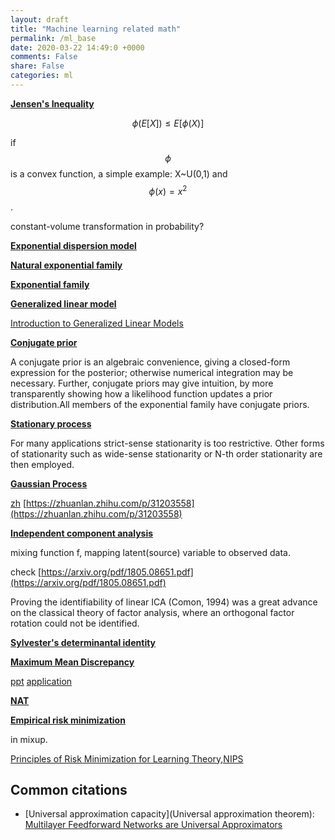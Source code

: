 ```yaml
---
layout: draft
title: "Machine learning related math"
permalink: /ml_base
date: 2020-03-22 14:49:0 +0000
comments: False
share: False
categories: ml
---
```


**[Jensen's Inequality](https://en.wikipedia.org/wiki/Jensen%27s_inequality)**

$$
\phi (E[X]) \le E[\phi(X)]
$$

if $$\phi$$ is a convex function, a simple example:  X~U(0,1) and $$\phi(x) = x^{2}$$.


constant-volume transformation in probability?

**[Exponential dispersion model](https://en.wikipedia.org/wiki/Exponential_dispersion_model)**

**[Natural exponential family](https://en.wikipedia.org/wiki/Natural_exponential_family)**

**[Exponential family](https://en.wikipedia.org/wiki/Exponential_family)**


**[Generalized linear model](https://en.wikipedia.org/wiki/Generalized_linear_model)**

[Introduction to Generalized Linear Models](https://statmath.wu.ac.at/courses/heather_turner/glmCourse_001.pdf)

**[Conjugate prior](https://en.wikipedia.org/wiki/Conjugate_prior)**

A conjugate prior is an algebraic convenience, giving a closed-form expression for the posterior; otherwise numerical integration may be necessary. Further, conjugate priors may give intuition, by more transparently showing how a likelihood function updates a prior distribution.All members of the exponential family have conjugate priors.


**[Stationary process](https://en.wikipedia.org/wiki/Stationary_process#wide-sense_stationarity)**

For many applications strict-sense stationarity is too restrictive. Other forms of stationarity such as wide-sense stationarity or N-th order stationarity are then employed.


**[Gaussian Process](https://en.wikipedia.org/wiki/Gaussian_process)**

[zh](https://www.zhihu.com/question/46631426/answer/122929183)
[https://zhuanlan.zhihu.com/p/31203558](https://zhuanlan.zhihu.com/p/31203558)

**[Independent component analysis](https://en.wikipedia.org/wiki/Independent_component_analysis)**

mixing function f, mapping latent(source) variable to observed data.

check [https://arxiv.org/pdf/1805.08651.pdf](https://arxiv.org/pdf/1805.08651.pdf)

Proving the identifiability of linear ICA (Comon, 1994) was a
great advance on the classical theory of factor analysis, where an orthogonal factor rotation could not be identified.

**[Sylvester's determinantal identity](https://en.wikipedia.org/wiki/Sylvester%27s_determinant_identity)**

**[Maximum Mean Discrepancy]()**

[ppt](http://alex.smola.org/teaching/iconip2006/iconip_3.pdf)
[application](https://arxiv.org/pdf/1701.01036.pdf)

**[NAT](https://en.wikipedia.org/wiki/Nat_(unit))**


**[Empirical risk minimization](https://en.wikipedia.org/wiki/Empirical_risk_minimization)**

in mixup.

[Principles of Risk Minimization for Learning Theory,NIPS](http://papers.nips.cc/paper/506-principles-of-risk-minimization-for-learning-theory.pdf)

## Common citations

- [Universal approximation capacity](Universal approximation theorem): [Multilayer Feedforward Networks are Universal Approximators ](http://cognitivemedium.com/magic_paper/assets/Hornik.pdf)

